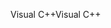 <span data-ttu-id="651fc-101">Visual C++</span><span class="sxs-lookup"><span data-stu-id="651fc-101">Visual C++</span></span>